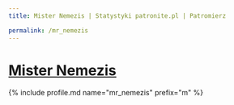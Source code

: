 ```yaml
---
title: Mister Nemezis | Statystyki patronite.pl | Patromierz

permalink: /mr_nemezis
---
```


# [Mister Nemezis](https://patronite.pl/mr_nemezis)

{% include profile.md name="mr_nemezis" prefix="m" %}
